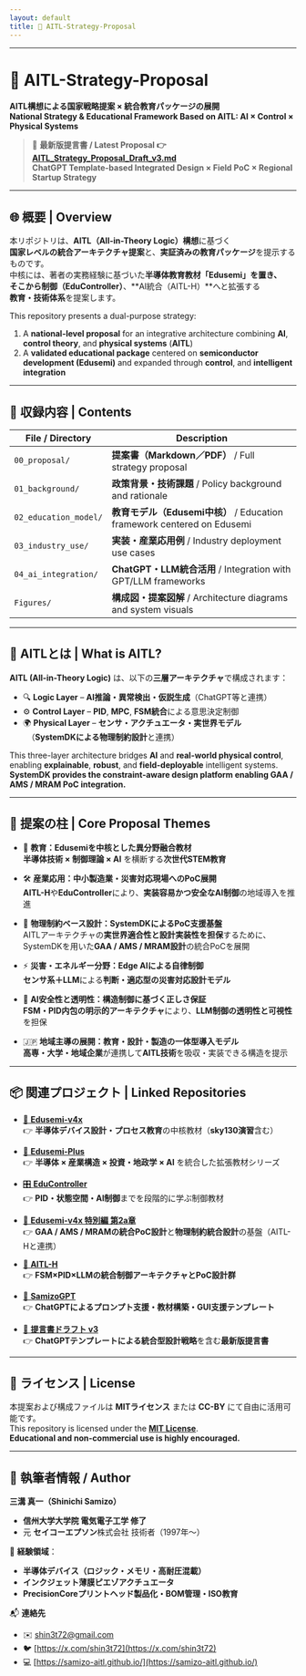 ```yaml
---
layout: default
title: 📘 AITL-Strategy-Proposal
---
```


---

# 📘 **AITL-Strategy-Proposal**

**AITL構想による国家戦略提案 × 統合教育パッケージの展開**  
**National Strategy & Educational Framework Based on AITL: AI × Control × Physical Systems**

> 📄 **最新版提言書 / Latest Proposal 👉 [AITL_Strategy_Proposal_Draft_v3.md](./AITL_Strategy_Proposal_Draft_v3.md)**  
> **ChatGPT Template-based Integrated Design × Field PoC × Regional Startup Strategy**

---

## 🌐 **概要 | Overview**

本リポジトリは、**AITL（All-in-Theory Logic）構想**に基づく  
**国家レベルの統合アーキテクチャ提案**と、**実証済みの教育パッケージ**を提示するものです。  
中核には、著者の実務経験に基づいた**半導体教育教材「Edusemi」**を置き、  
そこから**制御（EduController）**、**AI統合（AITL-H）**へと拡張する  
**教育・技術体系**を提案します。

This repository presents a dual-purpose strategy:  
1) A **national-level proposal** for an integrative architecture combining **AI**, **control theory**, and **physical systems** (**AITL**)  
2) A **validated educational package** centered on **semiconductor development (Edusemi)** and expanded through **control**, and **intelligent integration**

---

## 📑 **収録内容 | Contents**

| File / Directory       | Description                                         |
|------------------------|-----------------------------------------------------|
| `00_proposal/`         | **提案書（Markdown／PDF）** / Full strategy proposal |
| `01_background/`       | **政策背景・技術課題** / Policy background and rationale |
| `02_education_model/`  | **教育モデル（Edusemi中核）** / Education framework centered on Edusemi |
| `03_industry_use/`     | **実装・産業応用例** / Industry deployment use cases |
| `04_ai_integration/`   | **ChatGPT・LLM統合活用** / Integration with GPT/LLM frameworks |
| `Figures/`             | **構成図・提案図解** / Architecture diagrams and system visuals |

---

## 🧠 **AITLとは | What is AITL?**

**AITL (All-in-Theory Logic)** は、以下の**三層アーキテクチャ**で構成されます：

- 🔍 **Logic Layer** – **AI推論・異常検出・仮説生成**（ChatGPT等と連携）  
- ⚙️ **Control Layer** – **PID**, **MPC**, **FSM統合**による意思決定制御  
- 🌍 **Physical Layer** – **センサ・アクチュエータ・実世界モデル**  
　（**SystemDKによる物理制約設計**と連携）

This three-layer architecture bridges **AI** and **real-world physical control**,  
enabling **explainable**, **robust**, and **field-deployable** intelligent systems.  
**SystemDK provides the constraint-aware design platform enabling GAA / AMS / MRAM PoC integration.**

---

## 📌 **提案の柱 | Core Proposal Themes**

- 🏫 **教育：Edusemiを中核とした異分野融合教材**  
  **半導体技術 × 制御理論 × AI** を横断する**次世代STEM教育**

- 🛠 **産業応用：中小製造業・災害対応現場へのPoC展開**  
  **AITL-H**や**EduController**により、**実装容易かつ安全なAI制御**の地域導入を推進

- 🧱 **物理制約ベース設計：SystemDKによるPoC支援基盤**  
  AITLアーキテクチャの**実世界適合性と設計実装性を担保**するために、SystemDKを用いた**GAA / AMS / MRAM設計**の統合PoCを展開

- ⚡ **災害・エネルギー分野：Edge AIによる自律制御**  
  **センサ系＋LLM**による**判断・適応型の災害対応設計モデル**

- 🧠 **AI安全性と透明性：構造制御に基づく正しさ保証**  
  **FSM・PID内包の明示的アーキテクチャ**により、**LLM制御の透明性と可視性**を担保

- 🇯🇵 **地域主導の展開：教育・設計・製造の一体型導入モデル**  
  **高専・大学・地域企業**が連携して**AITL技術**を吸収・実装できる構造を提示

---

## 📦 **関連プロジェクト | Linked Repositories**

- [📘 **Edusemi-v4x**](https://github.com/Samizo-AITL/Edusemi-v4x)  
  👉 **半導体デバイス設計・プロセス教育**の中核教材（**sky130演習**含む）

- [📕 **Edusemi-Plus**](https://github.com/Samizo-AITL/Edusemi-Plus)  
  👉 **半導体 × 産業構造 × 投資・地政学 × AI** を統合した拡張教材シリーズ

- [🎛 **EduController**](https://github.com/Samizo-AITL/EduController)  
  👉 **PID・状態空間・AI制御**までを段階的に学ぶ制御教材

- [🧱 **Edusemi-v4x 特別編 第2a章**](https://github.com/Samizo-AITL/Edusemi-v4x/tree/main/f_chapter2a_systemdk)  
  👉 **GAA / AMS / MRAMの統合PoC設計**と**物理制約統合設計**の基盤（AITL-Hと連携）

- [🤖 **AITL-H**](https://github.com/Samizo-AITL/AITL-H)  
  👉 **FSM×PID×LLMの統合制御アーキテクチャとPoC設計群**

- [🧠 **SamizoGPT**](https://github.com/Samizo-AITL/SamizoGPT)  
  👉 **ChatGPTによるプロンプト支援・教材構築・GUI支援テンプレート**

- [📄 **提言書ドラフト v3**](./AITL_Strategy_Proposal_Draft_v3.md)  
  👉 **ChatGPTテンプレートによる統合型設計戦略**を含む**最新版提言書**

---

## 🔖 **ライセンス | License**

本提案および構成ファイルは **MITライセンス** または **CC-BY** にて自由に活用可能です。  
This repository is licensed under the [**MIT License**](./LICENSE).  
**Educational and non-commercial use is highly encouraged.**

---

## 👤 **執筆者情報 / Author**

**三溝 真一（Shinichi Samizo）**  
- **信州大学大学院 電気電子工学 修了**  
- 元 **セイコーエプソン**株式会社 技術者（1997年〜）

📌 **経験領域**：  
- **半導体デバイス（ロジック・メモリ・高耐圧混載）**  
- **インクジェット薄膜ピエゾアクチュエータ**  
- **PrecisionCoreプリントヘッド製品化・BOM管理・ISO教育**

📬 **連絡先**  
- ✉️ [shin3t72@gmail.com](mailto:shin3t72@gmail.com)  
- 🐦 [https://x.com/shin3t72](https://x.com/shin3t72)  
- 💻 [https://samizo-aitl.github.io/](https://samizo-aitl.github.io/)
